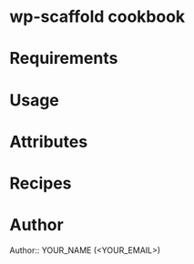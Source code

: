# wp-scaffold cookbook

# Requirements

# Usage

# Attributes

# Recipes

# Author

Author:: YOUR_NAME (<YOUR_EMAIL>)
